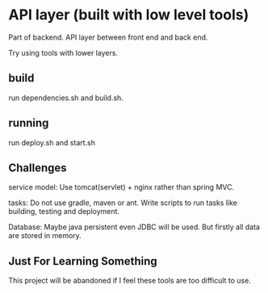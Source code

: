 # API layer (built with low level tools)
Part of backend. API layer between front end and back end.

Try using tools with lower layers.

## build
run dependencies.sh and build.sh.

## running
run deploy.sh and start.sh
 
## Challenges
service model: Use tomcat(servlet) + nginx rather than spring MVC.

tasks: Do not use gradle, maven or ant. Write scripts to run tasks like building, testing and deployment.

Database: Maybe java persistent even JDBC will be used. But firstly all data are stored in memory.

## Just For Learning Something
This project will be abandoned if I feel these tools are too difficult to use.
